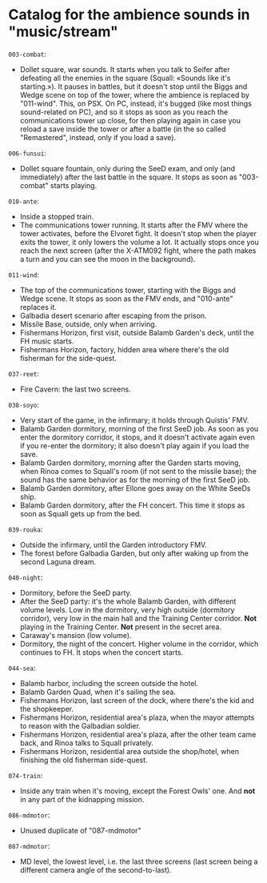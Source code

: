 # Catalog for the ambience sounds in "music/stream"


`003-combat`:
* Dollet square, war sounds. It starts when you talk to Seifer after defeating all the enemies in the square (Squall: «Sounds like it's starting.»). It pauses in battles, but it doesn't stop until the Biggs and Wedge scene on top of the tower, where the ambience is replaced by "011-wind". This, on PSX. On PC, instead, it's bugged (like most things sound-related on PC), and so it stops as soon as you reach the communications tower up close, for then playing again in case you reload a save inside the tower or after a battle (in the so called "Remastered", instead, only if you load a save).

`006-funsui`:
* Dollet square fountain, only during the SeeD exam, and only (and immediately) after the last battle in the square. It stops as soon as "003-combat" starts playing.

`010-ante`:
* Inside a stopped train.
* The communications tower running. It starts after the FMV where the tower activates, before the Elvoret fight. It doesn't stop when the player exits the tower, it only lowers the volume a lot. It actually stops once you reach the next screen (after the X-ATM092 fight, where the path makes a turn and you can see the moon in the background).

`011-wind`:
* The top of the communications tower, starting with the Biggs and Wedge scene. It stops as soon as the FMV ends, and "010-ante" replaces it.
* Galbadia desert scenario after escaping from the prison.
* Missile Base, outside, only when arriving.
* Fishermans Horizon, first visit, outside Balamb Garden's deck, until the FH music starts.
* Fishermans Horizon, factory, hidden area where there's the old fisherman for the side-quest.

`037-reet`:
* Fire Cavern: the last two screens.

`038-soyo`:
* Very start of the game, in the infirmary; it holds through Quistis' FMV.
* Balamb Garden dormitory, morning of the first SeeD job. As soon as you enter the dormitory corridor, it stops, and it doesn't activate again even if you re-enter the dormitory; it also doesn't play again if you load the save.
* Balamb Garden dormitory, morning after the Garden starts moving, when Rinoa comes to Squall's room (if not sent to the missile base); the sound has the same behavior as for the morning of the first SeeD job.
* Balamb Garden dormitory, after Ellone goes away on the White SeeDs ship.
* Balamb Garden dormitory, after the FH concert. This time it stops as soon as Squall gets up from the bed.

`039-rouka`:
* Outside the infirmary, until the Garden introductory FMV.
* The forest before Galbadia Garden, but only after waking up from the second Laguna dream.

`040-night`:
* Dormitory, before the SeeD party.
* After the SeeD party: it's the whole Balamb Garden, with different volume levels. Low in the dormitory, very high outside (dormitory corridor), very low in the main hall and the Training Center corridor. **Not** playing in the Training Center. **Not** present in the secret area.
* Caraway's mansion (low volume).
* Dormitory, the night of the concert. Higher volume in the corridor, which continues to FH. It stops when the concert starts.

`044-sea`:
* Balamb harbor, including the screen outside the hotel.
* Balamb Garden Quad, when it's sailing the sea.
* Fishermans Horizon, last screen of the dock, where there's the kid and the shopkeeper.
* Fishermans Horizon, residential area's plaza, when the mayor attempts to reason with the Galbadian soldier.
* Fishermans Horizon, residential area's plaza, after the other team came back, and Rinoa talks to Squall privately.
* Fishermans Horizon, residential area outside the shop/hotel, when finishing the old fisherman side-quest.

`074-train`:
* Inside any train when it's moving, except the Forest Owls' one. And **not** in any part of the kidnapping mission.

`086-mdmotor`:
* Unused duplicate of "087-mdmotor"

`087-mdmotor`:
* MD level, the lowest level, i.e. the last three screens (last screen being a different camera angle of the second-to-last).
